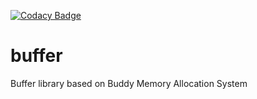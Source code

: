 [![Codacy Badge](https://api.codacy.com/project/badge/Grade/e8095b96b47948089e244dee85b0f2c0)](https://www.codacy.com/manual/VGeorgee/buffer?utm_source=github.com&amp;utm_medium=referral&amp;utm_content=VGeorgee/buffer&amp;utm_campaign=Badge_Grade)

# buffer
Buffer library based on Buddy Memory Allocation System
